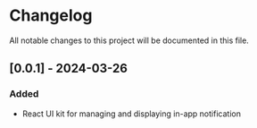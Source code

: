 # Changelog

All notable changes to this project will be documented in this file.

## [0.0.1] - 2024-03-26

### Added

- React UI kit for managing and displaying in-app notification